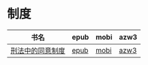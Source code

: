 # 制度

| 书名 | epub | mobi | azw3 |
| --- | --- | --- | --- |
| [刑法中的同意制度](http://ct.dalanmei.com/f/31084289-572072963-083bcb) | [epub](http://ct.dalanmei.com/f/31084289-572072963-083bcb) | [mobi](http://ct.dalanmei.com/f/31084289-571730769-f06688) | [azw3](http://ct.dalanmei.com/f/31084289-572089756-a26990) |
